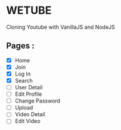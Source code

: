 # WETUBE

Cloning Youtube with VanillaJS and NodeJS


## Pages : 

- [X] Home
- [x] Join
- [x] Log In
- [x] Search
- [ ] User Detail
- [ ] Edit Profile
- [ ] Change Password
- [ ] Upload
- [ ] Video Detail
- [ ] Edit Video